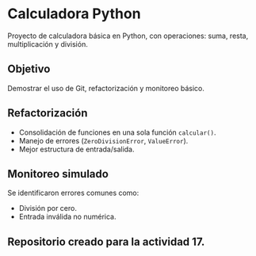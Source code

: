 # Calculadora Python

Proyecto de calculadora básica en Python, con operaciones: suma, resta, multiplicación y división.

## Objetivo
Demostrar el uso de Git, refactorización y monitoreo básico.

## Refactorización
- Consolidación de funciones en una sola función `calcular()`.
- Manejo de errores (`ZeroDivisionError`, `ValueError`).
- Mejor estructura de entrada/salida.

## Monitoreo simulado
Se identificaron errores comunes como:
- División por cero.
- Entrada inválida no numérica.

## Repositorio creado para la actividad 17.
